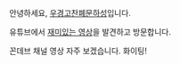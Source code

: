 안녕하세요,
[우경고찬폐문하성](https://www.youtube.com/@champemunasong)입니다.

유튜브에서 [재미있는 영상](https://youtu.be/Q0FbKnQITBI)을 발견하고 방문합니다.

꼰데브 채널 영상 자주 보겠습니다. 화이팅!
